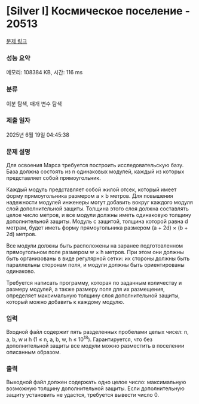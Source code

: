 # [Silver I] Космическое поселение - 20513 

[문제 링크](https://www.acmicpc.net/problem/20513) 

### 성능 요약

메모리: 108384 KB, 시간: 116 ms

### 분류

이분 탐색, 매개 변수 탐색

### 제출 일자

2025년 6월 19일 04:45:38

### 문제 설명

<p>Для освоения Марса требуется построить исследовательскую базу. База должна состоять из n одинаковых модулей, каждый из которых представляет собой прямоугольник.</p>

<p>Каждый модуль представляет собой жилой отсек, который имеет форму прямоугольника размером a × b метров. Для повышения надежности модулей инженеры могут добавить вокруг каждого модуля слой дополнительной защиты. Толщина этого слоя должна составлять целое число метров, и все модули должны иметь одинаковую толщину дополнительной защиты. Модуль с защитой, толщина которой равна d метрам, будет иметь форму прямоугольника размером (a + 2d) × (b + 2d) метров.</p>

<p>Все модули должны быть расположены на заранее подготовленном прямоугольном поле размером w × h метров. При этом они должны быть организованы в виде регулярной сетки: их стороны должны быть параллельны сторонам поля, и модули должны быть ориентированы одинаково.</p>

<p>Требуется написать программу, которая по заданным количеству и размеру модулей, а также размеру поля для их размещения, определяет максимальную толщину слоя дополнительной защиты, который можно добавить к каждому модулю.</p>

### 입력 

 <p>Входной файл содержит пять разделенных пробелами целых чисел: n, a, b, w и h (1 ≤ n, a, b, w, h ≤ 10<sup>18</sup>). Гарантируется, что без дополнительной защиты все модули можно разместить в поселении описанным образом.</p>

### 출력 

 <p>Выходной файл должен содержать одно целое число: максимальную возможную толщину дополнительной защиты. Если дополнительную защиту установить не удастся, требуется вывести число 0.</p>

